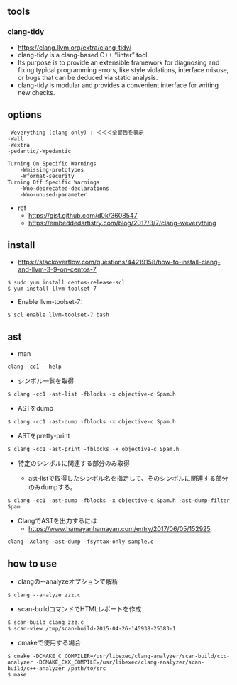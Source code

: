 ## tools

### clang-tidy

- https://clang.llvm.org/extra/clang-tidy/
- clang-tidy is a clang-based C++ “linter” tool. 
- Its purpose is to provide an extensible framework for diagnosing and fixing typical programming errors, like style violations, interface misuse, or bugs that can be deduced via static analysis.
- clang-tidy is modular and provides a convenient interface for writing new checks.

## options

```
-Weverything (clang only) : ＜＜＜全警告を表示
-Wall
-Wextra
-pedantic/-Wpedantic

Turning On Specific Warnings
	-Wmissing-prototypes
	-Wformat-security
Turning Off Specific Warnings
	-Wno-deprecated-declarations
	-Wno-unused-parameter
```

- ref
  - https://gist.github.com/d0k/3608547
  - https://embeddedartistry.com/blog/2017/3/7/clang-weverything


## install

- https://stackoverflow.com/questions/44219158/how-to-install-clang-and-llvm-3-9-on-centos-7

```
$ sudo yum install centos-release-scl
$ yum install llvm-toolset-7
```

- Enable llvm-toolset-7:

```
$ scl enable llvm-toolset-7 bash
```

## ast

- man
```
clang -cc1 --help
```

- シンボル一覧を取得
```
$ clang -cc1 -ast-list -fblocks -x objective-c Spam.h
```

- ASTをdump
```
$ clang -cc1 -ast-dump -fblocks -x objective-c Spam.h
```

- ASTをpretty-print
```
$ clang -cc1 -ast-print -fblocks -x objective-c Spam.h
```

- 特定のシンボルに関連する部分のみ取得

  - ast-listで取得したシンボル名を指定して、そのシンボルに関連する部分のみdumpする。

```
$ clang -cc1 -ast-dump -fblocks -x objective-c Spam.h -ast-dump-filter Spam
```

- ClangでASTを出力するには
  - https://www.hamayanhamayan.com/entry/2017/06/05/152925

```
clang -Xclang -ast-dump -fsyntax-only sample.c
```

## how to use

- clangの--analyzeオプションで解析
```
$ clang --analyze zzz.c
```

- scan-buildコマンドでHTMLレポートを作成
```
$ scan-build clang zzz.c
$ scan-view /tmp/scan-build-2015-04-26-145938-25383-1
```

- cmakeで使用する場合
```
$ cmake -DCMAKE_C_COMPILER=/usr/libexec/clang-analyzer/scan-build/ccc-analyzer -DCMAKE_CXX_COMPILE=/usr/libexec/clang-analyzer/scan-build/c++-analyzer /path/to/src
$ make
```
